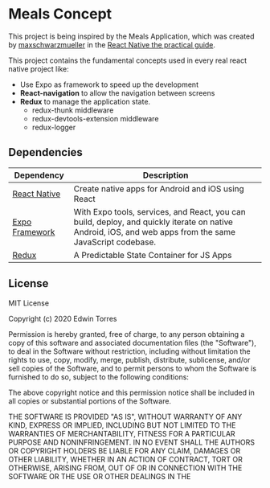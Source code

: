 # Meals Concept

This project is being inspired by the Meals Application, which was created by [maxschwarzmueller](https://github.com/maxschwarzmueller)
in the [React Native the practical guide](https://www.udemy.com/course/react-native-the-practical-guide/).

This project contains the fundamental concepts used in every real react native project like:
 * Use Expo as framework to speed up the development
 * **React-navigation** to allow the navigation between screens
 * **Redux** to manage the application state.
   * redux-thunk middleware
   * redux-devtools-extension middleware
   * redux-logger

## Dependencies

|  Dependency | Description  |
|---|---|
| [React Native](https://reactnative.dev/) | Create native apps for Android and iOS using React |
| [Expo Framework](https://expo.io/)  | With Expo tools, services, and React, you can build, deploy, and quickly iterate on native Android, iOS, and web apps from the same JavaScript codebase. |
| [Redux](https://es.redux.js.org/) | A Predictable State Container for JS Apps |

## License

MIT License

Copyright (c) 2020 Edwin Torres

Permission is hereby granted, free of charge, to any person obtaining a copy
of this software and associated documentation files (the "Software"), to deal
in the Software without restriction, including without limitation the rights
to use, copy, modify, merge, publish, distribute, sublicense, and/or sell
copies of the Software, and to permit persons to whom the Software is
furnished to do so, subject to the following conditions:

The above copyright notice and this permission notice shall be included in all
copies or substantial portions of the Software.

THE SOFTWARE IS PROVIDED "AS IS", WITHOUT WARRANTY OF ANY KIND, EXPRESS OR
IMPLIED, INCLUDING BUT NOT LIMITED TO THE WARRANTIES OF MERCHANTABILITY,
FITNESS FOR A PARTICULAR PURPOSE AND NONINFRINGEMENT. IN NO EVENT SHALL THE
AUTHORS OR COPYRIGHT HOLDERS BE LIABLE FOR ANY CLAIM, DAMAGES OR OTHER
LIABILITY, WHETHER IN AN ACTION OF CONTRACT, TORT OR OTHERWISE, ARISING FROM,
OUT OF OR IN CONNECTION WITH THE SOFTWARE OR THE USE OR OTHER DEALINGS IN THE